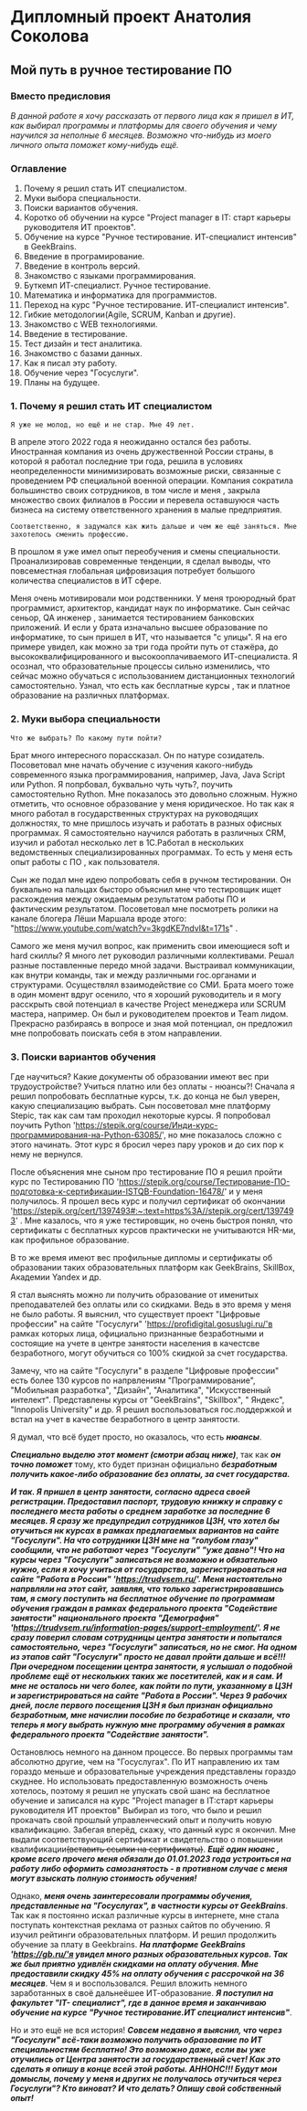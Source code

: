 # Дипломный проект Анатолия Соколова #

## Мой путь в ручное тестирование ПО ##

### Вместо предисловия ###

  *В данной работе я хочу рассказать от первого лица как я пришел в ИТ, как выбирал программы и платформы для своего обучения и чему научился за неполные 6 месяцев. Возможно что-нибудь из моего личного опыта поможет кому-нибудь ещё.*

### Оглавление ###

1. Почему я решил стать ИТ специалистом.
2. Муки выбора специальности.
3. Поиски вариантов обучения.
4. Коротко об обучении на курсе "Project manager в IT: старт карьеры руководителя ИТ проектов".
5. Обучение на курсе  "Ручное тестирование. ИТ-специалист интенсив" в GeekBrains.
6. Введение в програмирование.
7. Введение в контроль версий.
8. Знакомство с языками программирования.
9. Буткемп ИТ-специалист. Ручное тестирование.
10. Математика и информатика для программистов.
11. Переход на курс "Ручное тестирование. ИТ-специалист интенсив".
12. Гибкие методологии(Agile, SCRUM, Kanban и другие).
13. Знакомство с WEB технологиями.
14. Введение в тестирование.
15. Тест дизайн и тест аналитика.
16. Знакомство с базами данных.
17. Как я писал эту работу.
18. Обучение через "Госуслуги".
19. Планы на будущее.

### 1. Почему я решил стать ИТ специалистом ###

    Я уже не молод, но ещё и не стар. Мне 49 лет.
В апреле этого 2022 года я неожиданно остался без работы. Иностранная компания из очень дружественной России страны, в которой я работал последние три года, решила в условиях неопределенности минимизировать возможные риски, связанные с проведением РФ специальной военной операции. Компания  сократила большинство своих сотрудников, в том числе и меня , закрыла множество своих филиалов в России и перевела оставшуюся часть бизнеса на систему ответственного хранения в малые предприятия.

    Соответственно, я задумался как жить дальше и чем же ещё заняться. Мне захотелось сменить профессию.
 В прошлом я уже имел опыт переобучения и смены специальности.
 Проанализировав современные тенденции, я сделал выводы, что повсеместная глобальная цифровизация потребует большого количества специалистов в ИТ сфере.

 Меня очень мотивировали мои родственники. У меня троюродный брат программист, архитектор, кандидат наук по информатике. Сын сейчас сеньор, QA инженер , занимается тестированием банковских приложений. И если у брата изначально высшее образование по информатике, то сын пришел в ИТ, что называется "с улицы". Я на его примере увидел, как можно за три года пройти путь от стажёра, до высококвалифицированного и высокооплачиваемого ИТ-специалиста. Я осознал, что образовательные процессы сильно изменились, что сейчас можно обучаться с использованием дистанционных технологий самостоятельно. Узнал, что есть как бесплатные курсы , так и платное образование на различных платформах.

### 2. Муки выбора специальности ###

    Что же выбрать? По какому пути пойти?
Брат много интересного порассказал. Он по натуре созидатель. Посоветовал мне начать обучение с изучения какого-нибудь современного языка программирования, например, Java, Java Script или Python.  Я попрбовал, буквально чуть чуть?, поучить самостоятельно Rython. Мне показалось это довольно сложным. Нужно отметить, что основное образование у меня юридическое. Но так как я много работал в государственных структурах на руководящих должностях, то мне пришлось изучать и работать в разных офисных программах. Я самостоятельно научился работать в различных CRM, изучил и работал несколько лет в 1С.Работал в нескольких ведомственных специализированных программах. То есть у меня есть опыт работы с ПО , как пользователя.

Сын же подал мне идею попробовать себя в ручном тестировании. Он буквально на пальцах бысторо объяснил мне что тестировщик ищет расхождения между ожидаемым результатом работы ПО и фактическим результатом. Посоветовал мне посмотреть ролики на канале блогера Лёши Маршала вроде этого: "https://www.youtube.com/watch?v=3kgdKE7ndvI&t=171s" .

Самого же меня мучил вопрос, как применить свои имеющиеся soft и hard скиллы? Я много лет руководил различными коллективами. Решал разные поставленные передо мной задачи. Выстраивал коммуникации, как внутри команды, так и между различными гос.органами и структурами. Осуществлял взаимодействие со СМИ. Брата моего тоже в один момент вдруг осенило, что я хороший руководитель и я могу расскрыть свой потенциал в качестве Project менеджера или SCRUM мастера, например. Он был и руководителем проектов и Team лидом. Прекрасно разбираясь в вопросе и зная мой потенциал, он предложил мне попробовать  поискать себя в этом направлении.

### 3. Поиски вариантов обучения ###

   Где научиться? Какие документы об образовании имеют вес при трудоустройстве? Учиться платно или без оплаты - нюансы?!
Сначала я решил попробовать бесплатные курсы, т.к. до конца не был уверен, какую специализацию выбрать. Сын посоветовал мне платформу  Stepic, так как сам там проходил некоторые курсы. Я  попробовал поучить Python 'https://stepik.org/course/Инди-курс-программирования-на-Python-63085/', но мне показалось сложно с этого начинать. Этот курс я бросил через пару уроков и до сих пор к нему не вернулся.

После объяснения мне сыном про тестирование ПО я решил пройти курс по Тестированию ПО 'https://stepik.org/course/Тестирование-ПО-подготовка-к-сертификации-ISTQB-Foundation-16478/' и у меня получилось. Я прошел весь курс и получил сертификат об окончании 'https://stepik.org/cert/1397493#:~:text=https%3A//stepik.org/cert/1397493' . Мне казалось, что я уже тестировщик, но очень быстроя понял, что сертификаты с бесплатных курсов практически не учитываются HR-ми, как профильное образование.

В то же время имеют вес профильные дипломы и сертификаты об образовании таких образовательных платформ как  GeekBrains, SkillBox, Академии Yandex и др.

Я стал выяснять можно ли получить образование от именитых преподавателей без оплаты или со скидками. Ведь в это время у меня не было работы. Я выяснил, что существует проект "Цифровые профессии" на сайте "Госуслуги" 'https://profidigital.gosuslugi.ru/'в рамках которых лица, официально признанные безработными и состоящие на учете в центре занятости населения в качестсве безработного, могут обучиться со 100% скидкой за счет государства.

Замечу, что на сайте "Госуслуги" в разделе "Цифровые профессии" есть более 130 курсов по напрвлениям "Программирование", "Мобильная разработка", "Дизайн", "Аналитика", "Искусственный интелект". Представлены курсы от "GeekBrains", "Skillbox", " Яндекс", "Innopolis University"  и др. Я решил воспользоваться гос.поддержкой и встал на учет в качестве безработного в центр занятости.

Я думал, что всё будет просто, но оказалось, что есть ***нюансы***.

***Специально выделю этот момент (смотри абзац ниже)***, так как ***он точно поможет*** тому, кто будет признан официально ***безработным получить какое-либо образование без оплаты, за счет государства.***

 ***И так. Я пришел в центр занятости, согласно адреса своей регистрации. Предоставил паспорт, трудовую книжку и справку с последнего места работы о среднем заработке за последние 6 месяцев. Я сразу же предупредил сотрудников ЦЗН, что хотел бы отучиться нк курсах в рамках предлагаемых вариантов на сайте "Госуслуги". На что сотрудники ЦЗН мне на "голубом глазу" сообщили, что не работают через "Госуслуги" "уже давно"! Что на курсы через "Госуслуги" записаться не возможно и обязательно нужно, если я хочу учиться от государства, зарегистрироваться на сайте "Работа в России" 'https://trudvsem.ru/'. Меня настоятельно напрвляли на этот сайт, заявляя, что только зарегистрировавшись там, я смогу поступить на бесплатное обучение по программам обучения граждан в рамках федерального проекта "Содействие занятости" национального проекта "Демография" 'https://trudvsem.ru/information-pages/support-employment/'. Я не сразу поверил словам сотрудницы центра занятости и попытался самостоятельно, через "Госуслуги" записаться, но не смог. На одном из этапов сайт "Госуслуги" просто не давал пройти дальше и всё!!! При очередном посещении центра занятости, я услышал о подобной проблеме ещё от нескольких таких же посетителей, как и я сам. И мне не осталось ни чего более, как пойти по пути, указанному в ЦЗН и зарегистрироваться на сайте "Работа в России". Через 9 рабочих дней, после первого посещения ЦЗН я был признан официально безработным, мне начислии пособие по безработице и сказали, что теперь я могу выбрать нужную мне программу обучения в рамках федерального проекта "Содействие занятости".***

 Остановлюсь немного на данном процессе. Во первых программы там абсолютно другие, чем на "Госуслугах". По ИТ направлению их там гораздо меньше и образовательные учреждения представлены гораздо скуднее. Но использовать предоставленную возможность очень хотелось, поэтому я решил не упускать свой шанс на бесплатное обучение и записался на курс "Project manager  в IT:старт карьеры руководителя  ИТ проектов" Выбирал из того, что было и решил прокачать свой прошлый управленческий опыт и получить новую квалификацию. Забегая вперёд, скажу, что данный курс я окончил.  Мне выдали соответствующий сертификат и свидетельство о повышении квалификации~~(вставить ссылки на сертификаты)~~. ***Ещё один нюанс , кроме всего прочего меня обязали до 01.01.2023 года устроиться на работу либо оформить самозанятость - в противном случае с меня могут взыскать полную стоимость обучения!***

Однако, ***меня очень заинтересовали программы обучения, представленные на "Госуслугах", в частности курсы от GeekBrains***. Так как я постоянно искал различные курсы в интернете, мне стала поступать контекстная реклама от разных сайтов по обучению. Я изучил рейтинги образовательных платформ. И решил продолжить обучение за плату в  Geekbrains. ***На платформе GeekBrains  'https://gb.ru/'я увидел много разных образовательных курсов. Так же был приятно удивлён скидками на оплату обучения. Мне предоставили скидку 45% на оплату обучения с рассрочкой на 36 месяцев***. Чем я и воспользовался. Решил вложить немного заработанных в своё дальнеёшее ИТ-образование. ***Я поступил на факультет "IT- специалист", где в данное время и заканчиваю обучение  на курсе "Ручное тестирование.ИТ специалист интенсив"***.

Но и это ещё не вся история! ***Совсем недавно я выяснил, что через  "Госуслуги" всё-таки возможно получить образование по ИТ специальностям бесплатно! Это возможно даже, если вы уже отучились от Центра занятости за государственный счет! Как это сделать я опишу в конце всей этой работы. **АННОНС!!!** Будут мои домыслы, почему у меня и других не получалось отучиться через Госуслуги"? Кто виноват? И что делать? Опишу свой собственный опыт!***
